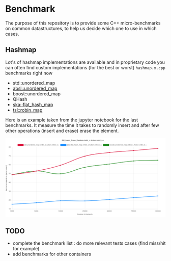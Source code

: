 # Benchmark

The purpose of this repository is to provide some C++ micro-benchmarks on common
datastructures, to help us decide which one to use in which cases.

## Hashmap

Lot's of hashmap implementations are available and in proprietary code you
can often find custom implementations (for the best or worst) `hashmap.x.cpp`
benchmarks right now
- std::unordered_map
- [absl::unordered_map](https://abseil.io/)
- boost::unordered_map
- QHash
- [ska::flat_hash_map](https://github.com/skarupke/flat_hash_map)
- [tsl::robin_map](https://github.com/Tessil/robin-map)

Here is an example taken from the jupyter notebook for the last benchmarks. It measure
the time it takes to randomly insert and after few other operations (insert and erase)
erase the element.

![example](https://github.com/banche/benchmark/blob/master/result_insert_erase_random.png "Random Insert/Erase performances")

## TODO

- complete the benchmark list : do more relevant tests cases (find miss/hit for example)
- add benchmarks for other containers
